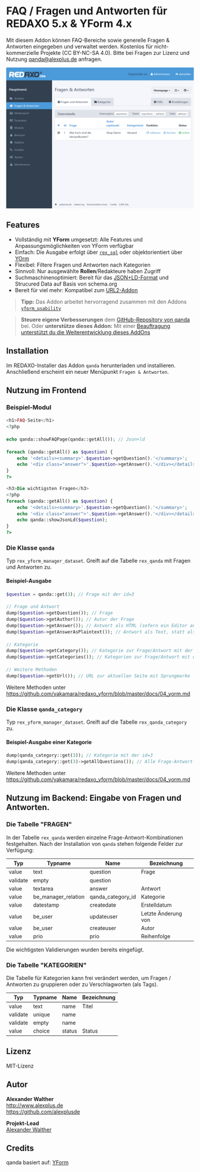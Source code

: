 # FAQ / Fragen und Antworten für REDAXO 5.x & YForm 4.x

Mit diesem Addon können FAQ-Bereiche sowie generelle Fragen & Antworten eingegeben und verwaltet werden. Kostenlos für nicht-kommerzielle Projekte (CC BY-NC-SA 4.0). Bitte bei Fragen zur Lizenz und Nutzung qanda@alexplus.de anfragen.

![GitHub Logo](https://raw.githubusercontent.com/alexplusde/qanda/main/docs/screenshot.png)


## Features

* Vollständig mit **YForm** umgesetzt: Alle Features und Anpassungsmöglichkeiten von YForm verfügbar
* Einfach: Die Ausgabe erfolgt über [`rex_sql`](https://redaxo.org/doku/master/datenbank-queries) oder objektorientiert über [YOrm](https://github.com/yakamara/redaxo_yform_docs/blob/master/de_de/yorm.md)
* Flexibel: Filtere Fragen und Antworten nach Kategorien
* Sinnvoll: Nur ausgewählte **Rollen**/Redakteure haben Zugriff
* Suchmaschinenoptimiert: Bereit für das [JSON+LD-Format](https://jsonld.com/question-and-answer/) und Strucured Data auf Basis von schema.org
* Bereit für viel mehr: Kompatibel zum [URL2-Addon](https://github.com/tbaddade/redaxo_url)

> **Tipp:** Das Addon arbeitet hervorragend zusammen mit den Addons [`yform_usability`](https://github.com/FriendsOfREDAXO/yform_usability/)

> **Steuere eigene Verbesserungen** dem [GitHub-Repository von qanda](https://github.com/alexplusde/qanda) bei. Oder **unterstütze dieses Addon:** Mit einer [Beauftragung unterstützt du die Weiterentwicklung dieses AddOns](https://github.com/sponsors/alexplusde)

## Installation

Im REDAXO-Installer das Addon `qanda` herunterladen und installieren. Anschließend erscheint ein neuer Menüpunkt `Fragen & Antworten`.

## Nutzung im Frontend

### Beispiel-Modul

```php
<h1>FAQ-Seite</h1>
<?php

echo qanda::showFAQPage(qanda::getAll()); // Json+ld

foreach (qanda::getAll() as $question) {
    echo '<details><summary>'.$question->getQuestion().'</summary>';
    echo '<div class="answer">'.$question->getAnswer().'</div></details>';
}
?>
```

```php
<h3>Die wichtigsten Fragen</h3>
<?php
foreach (qanda::getAll() as $question) {
    echo '<details><summary>'.$question->getQuestion().'</summary>';
    echo '<div class="answer">'.$question->getAnswer().'</div></details>';
    echo qanda::showJsonLd($question);
}
?>
```

### Die Klasse `qanda`

Typ `rex_yform_manager_dataset`. Greift auf die Tabelle `rex_qanda` mit Fragen und Antworten zu.

#### Beispiel-Ausgabe

```php
$question = qanda::get(3); // Frage mit der id=3

// Frage und Antwort
dump($question->getQuestion()); // Frage
dump($question->getAuthor()); // Autor der Frage
dump($question->getAnswer()); // Antwort als HTML (sofern ein Editor angegeben wurde)
dump($question->getAnswerAsPlaintext()); // Antwort als Text, statt als HTML

// Kategorie
dump($question->getCategory()); // Kategorie zur Frage/Antwort mit der id=3
dump($question->getCategories()); // Kategorien zur Frage/Antwort mit der id=3

// Weitere Methoden
dump($question->getUrl()); // URL zur aktuellen Seite mit Sprungmarke `question-header-{id}`
```

Weitere Methoden unter https://github.com/yakamara/redaxo_yform/blob/master/docs/04_yorm.md

### Die Klasse `qanda_category`

Typ `rex_yform_manager_dataset`. Greift auf die Tabelle `rex_qanda_category` zu.

#### Beispiel-Ausgabe einer Kategorie

```php
dump(qanda_category::get(3)); // Kategorie mit der id=3
dump(qanda_category::get(3)->getAllQuestions()); // Alle Frage-Antwort-Paare der Kategorie id=3
```

Weitere Methoden unter https://github.com/yakamara/redaxo_yform/blob/master/docs/04_yorm.md

## Nutzung im Backend: Eingabe von Fragen und Antworten.

### Die Tabelle "FRAGEN"

In der Tabelle `rex_qanda` werden einzelne Frage-Antwort-Kombinationen festgehalten. Nach der Installation von `qanda` stehen folgende Felder zur Verfügung:

| Typ      | Typname               | Name                | Bezeichnung         |
| -------- | --------------------- | ------------------- | ------------------- |
| value    | text                  | question            | Frage               |
| validate | empty                 | question            |                     |
| value    | textarea              | answer              | Antwort             |
| value    | be_manager_relation | qanda_category_id | Kategorie           |
| value    | datestamp             | createdate          | Erstelldatum        |
| value    | be_user               | updateuser          | Letzte Änderung von |
| value    | be_user               | createuser          | Autor               |
| value    | prio                  | prio                | Reihenfolge         |

Die wichtigsten Validierungen wurden bereits eingefügt.

### Die Tabelle "KATEGORIEN"

Die Tabelle für Kategorien kann frei verändert werden, um Fragen / Antworten zu gruppieren oder zu Verschlagworten (als Tags).

| Typ      | Typname | Name   | Bezeichnung |
| -------- | ------- | ------ | ----------- |
| value    | text    | name   | Titel       |
| validate | unique  | name   |             |
| validate | empty   | name   |             |
| value    | choice  | status | Status      |

## Lizenz

MIT-Lizenz

## Autor

**Alexander Walther**  
http://www.alexplus.de  
https://github.com/alexplusde

**Projekt-Lead**  
[Alexander Walther](https://github.com/alexplusde)

## Credits

qanda basiert auf: [YForm](https://github.com/yakamara/redaxo_yform)  
